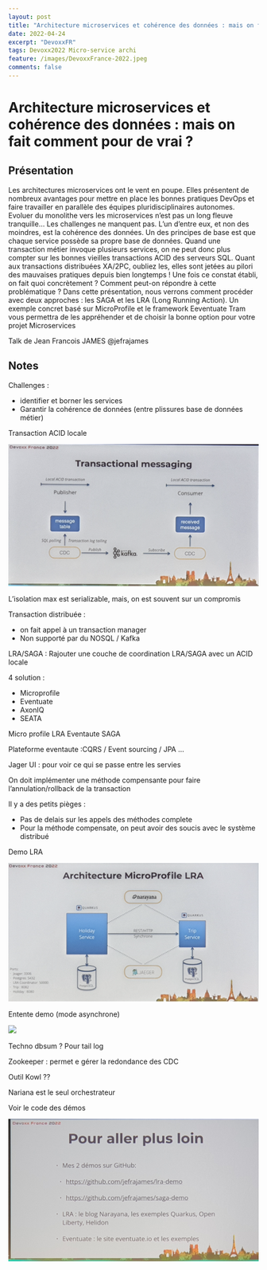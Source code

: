 ```yaml
---
layout: post
title: "Architecture microservices et cohérence des données : mais on fait comment pour de vrai ?"
date: 2022-04-24
excerpt: "DevoxxFR"
tags: Devoxx2022 Micro-service archi
feature: /images/DevoxxFrance-2022.jpeg
comments: false
---
```


# Architecture microservices et cohérence des données : mais on fait comment pour de vrai ?

## Présentation

Les architectures microservices ont le vent en poupe. Elles présentent de nombreux avantages pour mettre en place les bonnes pratiques DevOps et faire travailler en parallèle des équipes pluridisciplinaires autonomes. Evoluer du monolithe vers les microservices n’est pas un long fleuve tranquille… Les challenges ne manquent pas. L’un d’entre eux, et non des moindres, est la cohérence des données. Un des principes de base est que chaque service possède sa propre base de données. Quand une transaction métier invoque plusieurs services, on ne peut donc plus compter sur les bonnes vieilles transactions ACID des serveurs SQL. Quant aux transactions distribuées XA/2PC, oubliez les, elles sont jetées au pilori des mauvaises pratiques depuis bien longtemps ! Une fois ce constat établi, on fait quoi concrètement ? Comment peut-on répondre à cette problématique ? Dans cette présentation, nous verrons comment procéder avec deux approches : les SAGA et les LRA (Long Running Action). Un exemple concret basé sur MicroProfile et le framework Eeventuate Tram vous permettra de les appréhender et de choisir la bonne option pour votre projet Microservices

Talk de Jean Francois JAMES @jefrajames

## Notes

Challenges :
- identifier et borner les services
- Garantir la cohérence de données (entre plissures base de données métier)

Transaction ACID locale

<img src="{{ site.url }}/images/../../../images/2022-04-22-devoxx22/micro-service-transction-messaging.png">

L’isolation max est serializable, mais, on est souvent sur un compromis

Transaction distribuée : 
- on fait appel à un transaction manager
- Non supporté par du NOSQL / Kafka

LRA/SAGA :
Rajouter une couche de coordination LRA/SAGA avec un ACID locale

4 solution :
- Microprofile
- Eventuate
- AxonIQ
- SEATA

Micro profile LRA
Eventaute SAGA

Plateforme eventaute :CQRS / Event sourcing / JPA …

Jager UI : pour voir ce qui se passe entre les servies

On doit implémenter une méthode compensante pour faire l’annulation/rollback de la transaction

Il y a des petits pièges :
- Pas de delais sur les appels des méthodes complete
- Pour la méthode compensate, on peut avoir des soucis avec le système distribué

Demo LRA 

<img src="{{ site.url }}/images/../../../images/2022-04-22-devoxx22/micro-service-LRA.png">

Entente demo (mode asynchrone)

<img src="{{ site.url }}/images/../../../images/2022-04-22-devoxx22/micro-service-LRA-Eventuate.png">

Techno dbsum ? Pour tail log

Zookeeper : permet e gérer la redondance des CDC

Outil Kowl ??

Nariana est le seul orchestrateur


Voir le code des démos

<img src="{{ site.url }}/images/../../../images/2022-04-22-devoxx22/micro-service-resource.jpg">

